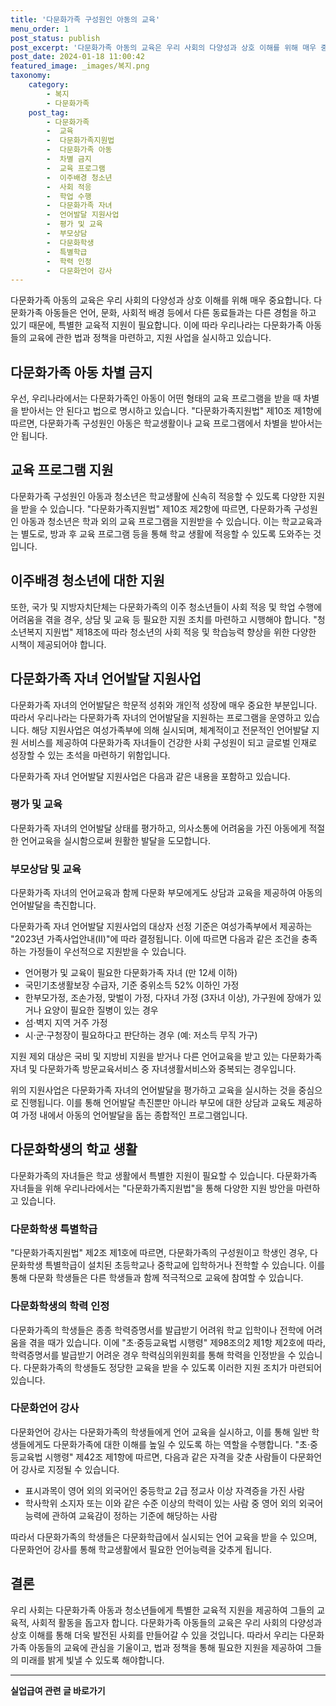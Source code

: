 ```yaml
---
title: '다문화가족 구성원인 아동의 교육'
menu_order: 1
post_status: publish
post_excerpt: '다문화가족 아동의 교육은 우리 사회의 다양성과 상호 이해를 위해 매우 중요합니다. 다문화가족 아동들은 언어, 문화, 사회적 배경 등에서 다른 동료들과는 다른 경험을 하고 있기 때문에, 특별한 교육적 지원이 필요합니다. 이에 따라 우리나라는 다문화가족 아동들의 교육에 관한 법과 정책을 마련하고, 지원 사업을 실시하고 있습니다.'
post_date: 2024-01-18 11:00:42
featured_image: _images/복지.png
taxonomy:
    category:
        - 복지
        - 다문화가족
    post_tag:
        - 다문화가족
        -  교육
        -  다문화가족지원법
        -  다문화가족 아동
        -  차별 금지
        -  교육 프로그램
        -  이주배경 청소년
        -  사회 적응
        -  학업 수행
        -  다문화가족 자녀
        -  언어발달 지원사업
        -  평가 및 교육
        -  부모상담
        -  다문화학생
        -  특별학급
        -  학력 인정
        -  다문화언어 강사
---
```



다문화가족 아동의 교육은 우리 사회의 다양성과 상호 이해를 위해 매우 중요합니다. 다문화가족 아동들은 언어, 문화, 사회적 배경 등에서 다른 동료들과는 다른 경험을 하고 있기 때문에, 특별한 교육적 지원이 필요합니다. 이에 따라 우리나라는 다문화가족 아동들의 교육에 관한 법과 정책을 마련하고, 지원 사업을 실시하고 있습니다.

## 다문화가족 아동 차별 금지

우선, 우리나라에서는 다문화가족인 아동이 어떤 형태의 교육 프로그램을 받을 때 차별을 받아서는 안 된다고 법으로 명시하고 있습니다. "다문화가족지원법" 제10조 제1항에 따르면, 다문화가족 구성원인 아동은 학교생활이나 교육 프로그램에서 차별을 받아서는 안 됩니다.

## 교육 프로그램 지원

다문화가족 구성원인 아동과 청소년은 학교생활에 신속히 적응할 수 있도록 다양한 지원을 받을 수 있습니다. "다문화가족지원법" 제10조 제2항에 따르면, 다문화가족 구성원인 아동과 청소년은 학과 외의 교육 프로그램을 지원받을 수 있습니다. 이는 학교교육과는 별도로, 방과 후 교육 프로그램 등을 통해 학교 생활에 적응할 수 있도록 도와주는 것입니다.

## 이주배경 청소년에 대한 지원

또한, 국가 및 지방자치단체는 다문화가족의 이주 청소년들이 사회 적응 및 학업 수행에 어려움을 겪을 경우, 상담 및 교육 등 필요한 지원 조치를 마련하고 시행해야 합니다. "청소년복지 지원법" 제18조에 따라 청소년의 사회 적응 및 학습능력 향상을 위한 다양한 시책이 제공되어야 합니다.

## 다문화가족 자녀 언어발달 지원사업

다문화가족 자녀의 언어발달은 학문적 성취와 개인적 성장에 매우 중요한 부분입니다. 따라서 우리나라는 다문화가족 자녀의 언어발달을 지원하는 프로그램을 운영하고 있습니다. 해당 지원사업은 여성가족부에 의해 실시되며, 체계적이고 전문적인 언어발달 지원 서비스를 제공하여 다문화가족 자녀들이 건강한 사회 구성원이 되고 글로벌 인재로 성장할 수 있는 초석을 마련하기 위함입니다.

다문화가족 자녀 언어발달 지원사업은 다음과 같은 내용을 포함하고 있습니다.

### 평가 및 교육

다문화가족 자녀의 언어발달 상태를 평가하고, 의사소통에 어려움을 가진 아동에게 적절한 언어교육을 실시함으로써 원활한 발달을 도모합니다.

### 부모상담 및 교육

다문화가족 자녀의 언어교육과 함께 다문화 부모에게도 상담과 교육을 제공하여 아동의 언어발달을 촉진합니다.

다문화가족 자녀 언어발달 지원사업의 대상자 선정 기준은 여성가족부에서 제공하는 "2023년 가족사업안내(Ⅱ)"에 따라 결정됩니다. 이에 따르면 다음과 같은 조건을 충족하는 가정들이 우선적으로 지원받을 수 있습니다.

- 언어평가 및 교육이 필요한 다문화가족 자녀 (만 12세 이하)
- 국민기초생활보장 수급자, 기준 중위소득 52% 이하인 가정
- 한부모가정, 조손가정, 맞벌이 가정, 다자녀 가정 (3자녀 이상), 가구원에 장애가 있거나 요양이 필요한 질병이 있는 경우
- 섬·벽지 지역 거주 가정
- 시·군·구청장이 필요하다고 판단하는 경우 (예: 저소득 무직 가구)

지원 제외 대상은 국비 및 지방비 지원을 받거나 다른 언어교육을 받고 있는 다문화가족 자녀 및 다문화가족 방문교육서비스 중 자녀생활서비스와 중복되는 경우입니다.

위의 지원사업은 다문화가족 자녀의 언어발달을 평가하고 교육을 실시하는 것을 중심으로 진행됩니다. 이를 통해 언어발달 촉진뿐만 아니라 부모에 대한 상담과 교육도 제공하여 가정 내에서 아동의 언어발달을 돕는 종합적인 프로그램입니다.

## 다문화학생의 학교 생활

다문화가족의 자녀들은 학교 생활에서 특별한 지원이 필요할 수 있습니다. 다문화가족 자녀들을 위해 우리나라에서는 "다문화가족지원법"을 통해 다양한 지원 방안을 마련하고 있습니다.

### 다문화학생 특별학급

"다문화가족지원법" 제2조 제1호에 따르면, 다문화가족의 구성원이고 학생인 경우, 다문화학생 특별학급이 설치된 초등학교나 중학교에 입학하거나 전학할 수 있습니다. 이를 통해 다문화 학생들은 다른 학생들과 함께 적극적으로 교육에 참여할 수 있습니다.

### 다문화학생의 학력 인정

다문화가족의 학생들은 종종 학력증명서를 발급받기 어려워 학교 입학이나 전학에 어려움을 겪을 때가 있습니다. 이에 "초·중등교육법 시행령" 제98조의2 제1항 제2호에 따라, 학력증명서를 발급받기 어려운 경우 학력심의위원회를 통해 학력을 인정받을 수 있습니다. 다문화가족의 학생들도 정당한 교육을 받을 수 있도록 이러한 지원 조치가 마련되어 있습니다.

### 다문화언어 강사

다문화언어 강사는 다문화가족의 학생들에게 언어 교육을 실시하고, 이를 통해 일반 학생들에게도 다문화가족에 대한 이해를 높일 수 있도록 하는 역할을 수행합니다. "초·중등교육법 시행령" 제42조 제1항에 따르면, 다음과 같은 자격을 갖춘 사람들이 다문화언어 강사로 지정될 수 있습니다.

- 표시과목이 영어 외의 외국어인 중등학교 2급 정교사 이상 자격증을 가진 사람
- 학사학위 소지자 또는 이와 같은 수준 이상의 학력이 있는 사람 중 영어 외의 외국어능력에 관하여 교육감이 정하는 기준에 해당하는 사람

따라서 다문화가족의 학생들은 다문화학급에서 실시되는 언어 교육을 받을 수 있으며, 다문화언어 강사를 통해 학교생활에서 필요한 언어능력을 갖추게 됩니다.

## 결론

우리 사회는 다문화가족 아동과 청소년들에게 특별한 교육적 지원을 제공하여 그들의 교육적, 사회적 활동을 돕고자 합니다. 다문화가족 아동들의 교육은 우리 사회의 다양성과 상호 이해를 통해 더욱 발전된 사회를 만들어갈 수 있을 것입니다. 따라서 우리는 다문화가족 아동들의 교육에 관심을 기울이고, 법과 정책을 통해 필요한 지원을 제공하여 그들의 미래를 밝게 빛낼 수 있도록 해야합니다.
<!-- wp:separator -->
<hr class="wp-block-separator has-alpha-channel-opacity"/>
<!-- /wp:separator -->

<!-- wp:group {"backgroundColor":"base","layout":{"type":"constrained"}} -->
<div class="wp-block-group has-base-background-color has-background"><!-- wp:paragraph {"align":"center","fontSize":"medium"} -->
<p class="has-text-align-center has-large-font-size"><strong>실업급여 관련 글 바로가기</strong></p>
<!-- /wp:paragraph -->


<!-- wp:latest-posts
{"categories":[{"id":10977,"count":19,"description":"","link":"https://uknowlaw.com/category/%ec%8b%a4%ec%97%85%ea%b8%89%ec%97%ac/","name":"실업급여","slug":"실업급여","taxonomy":"category","parent":0,"meta":[],"_links":{"self":[{"href":"https://uknowlaw.com/wp-json/wp/v2/categories/10977"}],"collection":[{"href":"https://uknowlaw.com/wp-json/wp/v2/categories"}],"about":[{"href":"https://uknowlaw.com/wp-json/wp/v2/taxonomies/category"}],"wp:post_type":[{"href":"https://uknowlaw.com/wp-json/wp/v2/posts?categories=10977"}],"curies":[{"name":"wp","href":"https://api.w.org/{rel}","templated":true}]}}],"postsToShow":100,"excerptLength":28,"postLayout":"grid","columns":2,"featuredImageAlign":"left","featuredImageSizeSlug":"large","fontSize":"small"} /--></div>
<!-- /wp:group -->